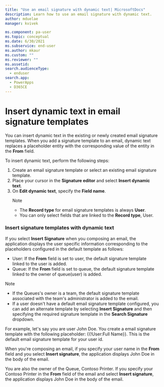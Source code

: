 ```yaml
---
title: "Use an email signature with dynamic text| MicrosoftDocs"
description: Learn how to use an email signature with dynamic text.
author: mduelae
manager: kvivek

ms.component: pa-user
ms.topic: conceptual
ms.date: 6/30/2021
ms.subservice: end-user
ms.author: mkaur
ms.custom: ""
ms.reviewer: ""
ms.assetid: 
search.audienceType: 
  - enduser
search.app: 
  - PowerApps
  - D365CE
---
```




# Insert dynamic text in email signature templates

You can insert dynamic text in the existing or newly created email signature templates. When you add a signature template to an email, dynamic text replaces a placeholder entity with the corresponding value of the entity in the **From** field. 

To insert dynamic text, perform the following steps: 

 1. Create an email signature template or select an existing email signature template.
 2. Place your cursor in the **Signature editor** and select **Insert dynamic text**.
 1. On **Edit dynamic text**, specify the **Field name**. 
     > [!Note]
     > - The **Record type** for email signature templates is always **User**.
     > - You can only select fields that are linked to the **Record type**, User.

 ### Insert signature templates with dynamic text

If you select **Insert Signature** when you composing an email, the application displays the user specific information corresponding to the placeholders configured in the default template as follows:

- User: If the **From** field is set to user, the default signature template linked to the user is added.
- Queue: If the **From** field is set to queue, the default signature template linked to the owner of queue(user) is added.
     
> [!Note]
> - If the Queues's owner is a team, the default signature template associated with the team's administrator is added to the email.
> - If a user doesn't have a default email signature template configured, you can add an alternate template by selecting **Insert Signature** and then specifying the required signature template in the **Search Signature** dropdown.

For example, let's say you are user John Doe. You create a email signature template with the following placeholder: {{!User:Full Name}}. This is the default email signature template for your user id.

When you're composing an email, if you specify your user name in the **From** field and you select **Insert signature**, the application displays John Doe in the body of the email.

You are also the owner of the Queue, Contoso Printer. If you specify your Contoso Printer in the **From** field of the email and select **Insert signature**, the application displays John Doe in the body of the email.
